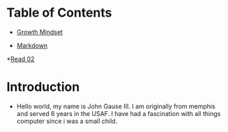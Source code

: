 # Table of Contents

* [Growth Mindset](Growth_Mindset.md)

* [Markdown](Markdown.md)

*[Read 02](Codeers_Computer)

# Introduction

* Hello world, my name is John Gause III. I am originally from memphis and served 6 years in the USAF. I have had a fascination with all things computer since i was a small child.
